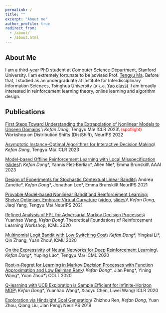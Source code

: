 ```yaml
---
permalink: /
title: ""
excerpt: "About me"
author_profile: true
redirect_from: 
  - /about/
  - /about.html
---
```

## About Me

I am a third-year PhD student at Computer Science Department, Stanford University.
I am extremely fortunate to be advised Prof. [Tengyu Ma](https://ai.stanford.edu/~tengyuma/). 
Before that, I studied as an undergraduate at Institute for Interdisciplinary Information Sciences, Tsinghua University (a.k.a. [Yao class](https://iiis.tsinghua.edu.cn/en/yaoclass/)). 
I am broadly interested in reinforcement learning theory, online learning and algorithm design.



## Publications

[First Steps Toward Understanding the Extrapolation of Nonlinear Models to Unseen Domains](https://arxiv.org/abs/2211.11719) \\
*Kefan Dong*, Tengyu Ma\\
ICLR 2023\\
<span style="color:red">(spotlight)</span> Workshop on Distribution Shifts (DistShift), NeurIPS 2022 

[Asymptotic Instance-Optimal Algorithms for Interactive Decision Making](https://arxiv.org/abs/2206.02326)\\
*Kefan Dong*, Tengyu Ma\\
ICLR 2023

[Model-based Offline Reinforcement Learning with Local Misspecification](https://arxiv.org/abs/2301.11426) ([slides](../slides/AAAI23-MBLB.pdf))\\
*Kefan Dong*\*, Yannis Flet-Berliac\*, Allen Nie\*, Emma Brunskill\\
AAAI 2023

[Design of Experiments for Stochastic Contextual Linear Bandits](https://arxiv.org/abs/2107.09912)\\
Andrea Zanette\*, *Kefan Dong*\*, Jonathan Lee\*, Emma Brunskill\\
NeurIPS 2021

[Provable Model-based Nonlinear Bandit and Reinforcement Learning: Shelve Optimism, Embrace Virtual Curvature](https://arxiv.org/abs/2102.04168) ([video](https://www.youtube.com/watch?v=rlug_YXt5yo), [slides](../slides/viol-RLseminar.pdf))\\
*Kefan Dong*, Jiaqi Yang, Tengyu Ma\\
NeurIPS 2021

[Refined Analysis of FPL for Adversarial Markov Decision Processes](https://arxiv.org/abs/2008.09251)\\
Yuanhao Wang, *Kefan Dong*\\
Theoretical Foundations of Reinforcement Learning Workshop, ICML 2020

[Multinomial Logit Bandit with Low Switching Cost](https://arxiv.org/abs/2007.04876)\\
*Kefan Dong*\*, Yingkai Li\*, Qin Zhang, Yuan Zhou\\
ICML 2020

[On the Expressivity of Neural Networks for Deep Reinforcement Learning](https://arxiv.org/abs/1910.05927)\\
*Kefan Dong*\*, Yuping Luo\*, Tengyu Ma\\
ICML 2020

[Root-n-Regret for Learning in Markov Decision Processes with Function Approximation and Low Bellman Rank](https://arxiv.org/abs/1909.02506)\\
*Kefan Dong*\*, Jian Peng\*, Yining Wang\*, Yuan Zhou\*\\
COLT 2020

[Q-learning with UCB Exploration is Sample Efficient for Infinite-Horizon MDP](https://arxiv.org/abs/1901.09311)\\
*Kefan Dong*\*, Yuanhao Wang\*, Xiaoyu Chen, Liwei Wang\\
ICLR 2020

[Exploration via Hindsight Goal Generation](https://arxiv.org/abs/1906.04279)\\
Zhizhou Ren, *Kefan Dong*, Yuan Zhou, Qiang Liu, Jian Peng\\
NeurIPS 2019

<!--
## Misc
 <a href="https://24counter.com/vmap/1666282752/" title="hit counter">
<img src="https://24counter.com/map/view.php?type=180&id=1666282752" border="1" title="hit counter" alt="world map hits counter" width="300" height="200"  class="center"></a>
<center>
<a target="_blank" href="https://24counter.com/conline/1666283235/">
<img alt="Website Audience by Country" border="0" src="https://24counter.com/online/fcc.php?id=1666283235" width="150px" style="max-width:30%;"></a>
</center>
-->
